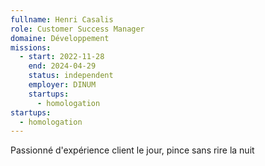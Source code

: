 ```yaml
---
fullname: Henri Casalis
role: Customer Success Manager
domaine: Développement
missions:
  - start: 2022-11-28
    end: 2024-04-29
    status: independent
    employer: DINUM
    startups:
      - homologation
startups:
  - homologation
---
```

Passionné d'expérience client le jour, pince sans rire la nuit